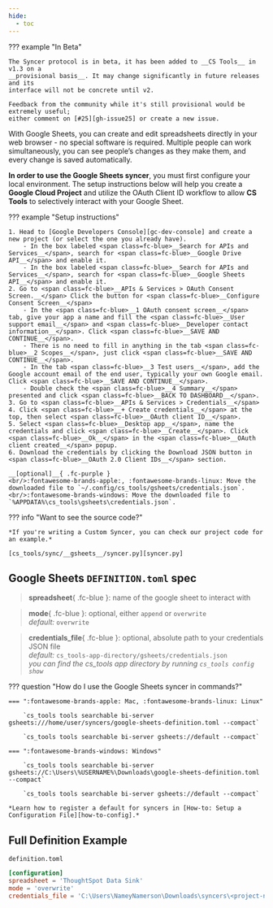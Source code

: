 ```yaml
---
hide:
  - toc
---
```


??? example "In Beta"

    The Syncer protocol is in beta, it has been added to __CS Tools__ in v1.3 on a
    __provisional basis__. It may change significantly in future releases and its
    interface will not be concrete until v2.

    Feedback from the community while it's still provisional would be extremely useful;
    either comment on [#25][gh-issue25] or create a new issue.

With Google Sheets, you can create and edit spreadsheets directly in your web browser - no special software is required. Multiple people can work simultaneously, you can see people’s changes as they make them, and every change is saved automatically.

<span class=fc-coral>__In order to use the Google Sheets syncer__</span>, you must first configure your local environment. The setup instructions below will help you create a __Google Cloud Project__ and utilize the OAuth Client ID workflow to allow __CS Tools__ to selectively interact with your Google Sheet.

??? example "Setup instructions"

    1. Head to [Google Developers Console][gc-dev-console] and create a new project (or select the one you already have).
        - In the box labeled <span class=fc-blue>__Search for APIs and Services__</span>, search for <span class=fc-blue>__Google Drive API__</span> and enable it.
        - In the box labeled <span class=fc-blue>__Search for APIs and Services__</span>, search for <span class=fc-blue>__Google Sheets API__</span> and enable it.
    2. Go to <span class=fc-blue>__APIs & Services > OAuth Consent Screen.__</span> Click the button for <span class=fc-blue>__Configure Consent Screen__</span>
        - In the <span class=fc-blue>__1 OAuth consent screen__</span> tab, give your app a name and fill the <span class=fc-blue>__User support email__</span> and <span class=fc-blue>__Developer contact information__</span>. Click <span class=fc-blue>__SAVE AND CONTINUE__</span>.
        - There is no need to fill in anything in the tab <span class=fc-blue>__2 Scopes__</span>, just click <span class=fc-blue>__SAVE AND CONTINUE__</span>.
        - In the tab <span class=fc-blue>__3 Test users__</span>, add the Google account email of the end user, typically your own Google email. Click <span class=fc-blue>__SAVE AND CONTINUE__</span>.
        - Double check the <span class=fc-blue>__4 Summary__</span> presented and click <span class=fc-blue>__BACK TO DASHBOARD__</span>.
    3. Go to <span class=fc-blue>__APIs & Services > Credentials__</span>
    4. Click <span class=fc-blue>__+ Create credentials__</span> at the top, then select <span class=fc-blue>__OAuth client ID__</span>.
    5. Select <span class=fc-blue>__Desktop app__</span>, name the credentials and click <span class=fc-blue>__Create__</span>. Click <span class=fc-blue>__Ok__</span> in the <span class=fc-blue>__OAuth client created__</span> popup.
    6. Download the credentials by clicking the Download JSON button in <span class=fc-blue>__OAuth 2.0 Client IDs__</span> section.
    
    __[optional]__{ .fc-purple }
    <br/>:fontawesome-brands-apple:, :fontawesome-brands-linux: Move the downloaded file to `~/.config/cs_tools/gsheets/credentials.json`.
    <br/>:fontawesome-brands-windows: Move the downloaded file to `%APPDATA%\cs_tools\gsheets\credentials.json`.


??? info "Want to see the source code?"
    
    *If you're writing a Custom Syncer, you can check our project code for an example.*

    [cs_tools/sync/__gsheets__/syncer.py][syncer.py]

## Google Sheets `DEFINITION.toml` spec

> __spreadsheet__{ .fc-blue }: name of the google sheet to interact with

> __mode__{ .fc-blue }: <span class=fc-coral>optional</span>, either `append` or `overwrite`
<br/>*<span class=fc-mint>default</span>:* `overwrite`

> __credentials_file__{ .fc-blue }: <span class=fc-coral>optional</span>, absolute path to your credentials JSON file
<br/>*<span class=fc-mint>default</span>:* `cs_tools-app-directory/gsheets/credentials.json`
<br/>*you can find the cs_tools app directory by running `cs_tools config show`*


??? question "How do I use the Google Sheets syncer in commands?"

    === ":fontawesome-brands-apple: Mac, :fontawesome-brands-linux: Linux"

        `cs_tools tools searchable bi-server gsheets:///home/user/syncers/google-sheets-definition.toml --compact`

        `cs_tools tools searchable bi-server gsheets://default --compact`

    === ":fontawesome-brands-windows: Windows"

        `cs_tools tools searchable bi-server gsheets://C:\Users\%USERNAME%\Downloads\google-sheets-definition.toml --compact`

        `cs_tools tools searchable bi-server gsheets://default --compact`

    *Learn how to register a default for syncers in [How-to: Setup a Configuration File][how-to-config].*


## Full Definition Example

`definition.toml`
```toml
[configuration]
spreadsheet = 'ThoughtSpot Data Sink'
mode = 'overwrite'
credentials_file = 'C:\Users\NameyNamerson\Downloads\syncers\<project-name>.json'
```

[gh-issue25]: https://github.com/thoughtspot/cs_tools/issues/25
[syncer.py]: https://github.com/thoughtspot/cs_tools/blob/master/cs_tools/sync/gsheets/syncer.py
[gc-dev-console]: https://console.cloud.google.com/apis/dashboard
[how-to-config]: ../tutorial/config.md
